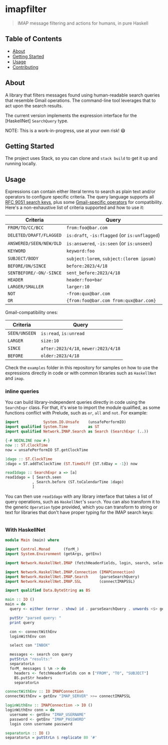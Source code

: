 # imapfilter

> IMAP message filtering and actions for humans, in pure Haskell

## Table of Contents

- [About](#about)
- [Getting Started](#getting-started)
- [Usage](#usage)
- [Contributing](../CONTRIBUTING.md)

## About

A library that filters messages found using human-readable search queries that
resemble Gmail operations. The command-line tool leverages that to act upon the
search results.

The current version implements the expression interface for the [HaskellNet]
`SearchQuery` type.

NOTE: This is a work-in-progress, use at your own risk! 😷

## Getting Started

The project uses Stack, so you can clone and `stack build` to get it up and
running locally.

## Usage

Expressions can contain either literal terms to search as plain text and/or
operators to configure specific criteria. The query language supports all
[RFC 9051 search keys][rfc-9051-search-command], plus some
[Gmail-specific operators][gmail-operators] for compatibility. Here's a
non-exhaustive list of criteria supported and how to use it:

[rfc-9051-search-command]: https://datatracker.ietf.org/doc/html/rfc9051#name-search-command
[gmail-operators]: https://support.google.com/mail/answer/7190?hl=en

| Criteria                | Query                                         |
|-------------------------|-----------------------------------------------|
| `FROM/TO/CC/BCC`        | `from:foo@bar.com`                            |
| `DELETED/DRAFT/FLAGGED` | `is:draft`, `-is:flagged` (or `is:unflagged`) |
| `ANSWERED/SEEN/NEW/OLD` | `is:answered`, `-is:seen` (or `is:unseen`)    |
| `KEYWORD`               | `keyword:foo`                                 |
| `SUBJECT/BODY`          | `subject:lorem`, `subject:(lorem ipsum)`      |
| `BEFORE/ON/SINCE`       | `before:2023/4/18`                            |
| `SENTBEFORE/-ON/-SINCE` | `sent_before:2023/4/18`                       |
| `HEADER`                | `header:foo=bar`                              |
| `LARGER/SMALLER`        | `larger:10`                                   |
| `NOT`                   | `-from:qux@bar.com`                           |
| `OR`                    | `{from:foo@bar.com from:qux@bar.com}`         |

Gmail-compatibility ones:

| Criteria      | Query                                |
|---------------|--------------------------------------|
| `SEEN/UNSEEN` | `is:read`, `is:unread`               |
| `LARGER`      | `size:10`                            |
| `SINCE`       | `after:2023/4/18`, `newer:2023/4/18` |
| `BEFORE`      | `older:2023/4/18`                    |

Check the `examples` folder in this repository for samples on how to use the
expressions directly in code or with common libraries such as `HaskellNet` and
`imap`.

### inline queries

You can build library-independent queries directly in code using the
`SearchExpr` class. For that, it's wise to import the module qualified, as some
functions conflict with Prelude, such as `or`, `all` and `not`. For example:

```haskell
import           System.IO.Unsafe    (unsafePerformIO)
import qualified System.Time         as ST
import qualified Network.IMAP.Search as Search (SearchExpr (..))

{-# NOINLINE now #-}
now :: ST.ClockTime
now = unsafePerformIO ST.getClockTime

1dago :: ST.ClockTime
1dago = ST.addToClockTime (ST.TimeDiff {ST.tdDay = -1}) now

read1dago :: SearchExpr a => [a]
read1dago = [ Search.seen
            , Search.before (ST.toCalendarTime 1dago)
            ]
```

You can then use `read1dago` with any library interface that takes a list of
query operations, such as `HaskellNet`'s `search`. You can also transform it to
the generic `Operation` type provided, which you can transform to string or text
for libraries that don't have proper typing for the IMAP search keys:

```haskell
```

### With HaskellNet

```haskell
module Main (main) where

import Control.Monad      (forM_)
import System.Environment (getArgs, getEnv)

import Network.HaskellNet.IMAP (fetchHeaderFields, login, search, select)

import Network.HaskellNet.IMAP.Connection (IMAPConnection)
import Network.HaskellNet.IMAP.Search     (parseSearchQuery)
import Network.HaskellNet.IMAP.SSL        (connectIMAPSSL)

import qualified Data.ByteString as BS

main :: IO ()
main = do
  query <- either (error . show) id . parseSearchQuery . unwords <$> getArgs

  putStr "parsed query: "
  print query

  con <- connectWithEnv
  loginWithEnv con

  select con "INBOX"

  messages <- search con query
  putStrLn "results:"
  separatorLn
  forM_ messages $ \m -> do
    headers <- fetchHeaderFields con m ["FROM", "TO", "SUBJECT"]
    BS.putStr headers
    separatorLn

connectWithEnv :: IO IMAPConnection
connectWithEnv = getEnv "IMAP_SERVER" >>= connectIMAPSSL

loginWithEnv :: IMAPConnection -> IO ()
loginWithEnv conn = do
  username <- getEnv "IMAP_USERNAME"
  password <- getEnv "IMAP_PASSWORD"
  login conn username password

separatorLn :: IO ()
separatorLn = putStrLn $ replicate 80 '#'
```
